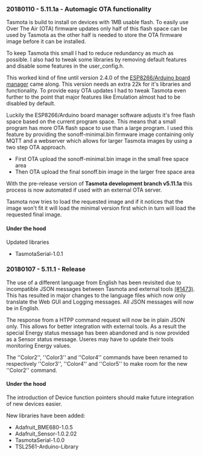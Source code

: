 ### 20180110 - 5.11.1a - Automagic OTA functionality

Tasmota is build to install on devices with 1MB usable flash. To easily use Over The Air (OTA) firmware updates only half of this flash space can be used by Tasmota as the other half is needed to store the OTA firmware image before it can be installed.

To keep Tasmota this small I had to reduce redundancy as much as possible. I also had to tweak some libraries by removing default features and disable some features in the user_config.h.

This worked kind of fine until version 2.4.0 of the [ESP8266/Arduino board manager](https://github.com/esp8266/Arduino) came along. This version needs an extra 22k for it's libraries and functionality. To provide easy OTA updates I had to tweak Tasmota even further to the point that major features like Emulation almost had to be disabled by default.

Luckily the ESP8266/Arduino board manager software adjusts it's free flash space based on the current program space. This means that a small program has more OTA flash space to use than a large program. I used this feature by providing the sonoff-minimal.bin firmware image containing only MQTT and a webserver which allows for larger Tasmota images by using a two step OTA approach.

- First OTA upload the sonoff-minimal.bin image in the small free space area
- Then OTA upload the final sonoff.bin image in the larger free space area

With the pre-release version of **Tasmota development branch v5.11.1a** this process is now automated if used with an external OTA server.

Tasmota now tries to load the requested image and if it notices that the image won't fit it will load the minimal version first which in turn will load the requested final image.

#### Under the hood

Updated libraries
- TasmotaSerial-1.0.1

### 20180107 - 5.11.1 - Release 

The use of a different language from English has been revisited due to incompatible JSON messages between Tasmota and external tools [(#1473)](https://github.com/arendst/Sonoff-Tasmota/issues/1473). This has resulted in major changes to the language files which now only translate the Web GUI and Logging messages. All JSON messages will now be in English. 

The response from a HTPP command request will now be in plain JSON only. This allows for better integration with external tools. As a result the special Energy status message has been abandoned and is now provided as a Sensor status message. Useres may have to update their tools monitoring Energy values. 

The ''Color2'', ''Color3'' and ''Color4'' commands have been renamed to respectively ''Color3'', ''Color4'' and ''Color5'' to make room for the new ''Color2'' command.

#### Under the hood

The introduction of Device function pointers should make future integration of new devices easier. 

New libraries have been added:
- Adafruit_BME680-1.0.5
- Adafruit_Sensor-1.0.2.02
- TasmotaSerial-1.0.0
- TSL2561-Arduino-Library
